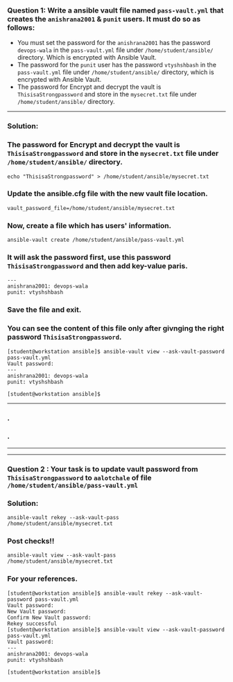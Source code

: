 ### Question 1: Write a ansible vault file named `pass-vault.yml` that creates the `anishrana2001` & `punit` users. It must do so as follows:
- You must set the password for the `anishrana2001` has the password `devops-wala` in the `pass-vault.yml` file under `/home/student/ansible/` directory. Which is encrypted with Ansible Vault. 
- The password for the `punit` user has the password `vtyshshbash` in the `pass-vault.yml` file under `/home/student/ansible/` directory, which is encrypted with Ansible Vault.
- The password for Encrypt and decrypt the vault is `ThisisaStrongpassword` and store in the `mysecret.txt` file under `/home/student/ansible/` directory.
---
	
### Solution:

### The password for Encrypt and decrypt the vault is `ThisisaStrongpassword` and store in the `mysecret.txt` file under `/home/student/ansible/` directory.
```
echo "ThisisaStrongpassword" > /home/student/ansible/mysecret.txt
```

### Update the ansible.cfg file with the new vault file location.
```
vault_password_file=/home/student/ansible/mysecret.txt
```

### Now, create a file which has users' information.
```
ansible-vault create /home/student/ansible/pass-vault.yml
```
### It will ask the password first, use this password `ThisisaStrongpassword` and then add key-value paris.
```
---
anishrana2001: devops-wala
punit: vtyshshbash
```
### Save the file and exit.

### You can see the content of this file only after givnging the right password `ThisisaStrongpassword`. 
```
[student@workstation ansible]$ ansible-vault view --ask-vault-password pass-vault.yml 
Vault password: 
---
anishrana2001: devops-wala
punit: vtyshshbash

[student@workstation ansible]$
```
---
### .
### .
---
---

### Question 2 : Your task is to update vault password from `ThisisaStrongpassword` to `aalotchale` of file `/home/student/ansible/pass-vault.yml`

### Solution: 
```
ansible-vault rekey --ask-vault-pass /home/student/ansible/mysecret.txt
```

### Post checks!!
```
ansible-vault view --ask-vault-pass  /home/student/ansible/mysecret.txt
```

### For your references.
```
[student@workstation ansible]$ ansible-vault rekey --ask-vault-password pass-vault.yml
Vault password: 
New Vault password: 
Confirm New Vault password: 
Rekey successful
[student@workstation ansible]$ ansible-vault view --ask-vault-password pass-vault.yml 
Vault password: 
---
anishrana2001: devops-wala
punit: vtyshshbash

[student@workstation ansible]$
```
